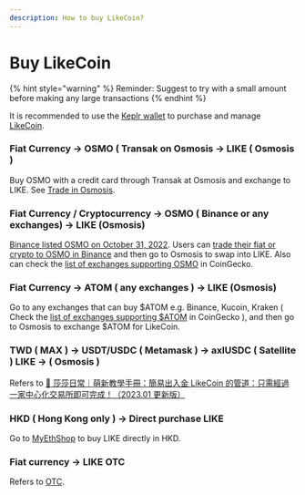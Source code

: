 ```yaml
---
description: How to buy LikeCoin?
---
```


# Buy LikeCoin

{% hint style="warning" %}
Reminder: Suggest to try with a small amount before making any large transactions
{% endhint %}

It is recommended to use the [Keplr wallet](../wallet/keplr/) to purchase and manage [LikeCoin](https://like.co/).

### Fiat Currency -> OSMO ( Transak on Osmosis -> LIKE ( Osmosis )

Buy OSMO with a credit card through Transak at Osmosis and exchange to LIKE. See [Trade in Osmosis](trade-in-osmosis.md).

### Fiat Currency / Cryptocurrency -> OSMO ( Binance or any exchanges) -> LIKE (Osmosis)

[Binance listed OSMO on October 31, 2022](https://www.binance.com/en/support/announcement/binance-convert-adds-osmo-ad8b2a8f8c0641d38369ab412ce8a950). Users can [trade their fiat or crypto to OSMO in Binance](https://www.binance.com/en/how-to-buy/osmosis) and then go to Osmosis to swap into LIKE. Also can check the [list of exchanges supporting OSMO](https://www.coingecko.com/en/coins/osmosis) in CoinGecko.

### Fiat Currency -> ATOM ( any exchanges ) -> LIKE (Osmosis)

Go to any exchanges that can buy $ATOM e.g. Binance, Kucoin, Kraken ( Check the [list of exchanges supporting $ATOM](https://www.coingecko.com/en/coins/cosmos-hub#markets) in CoinGecko ), and then go to Osmosis to exchange $ATOM for LikeCoin.

### TWD ( MAX ) -> USDT/USDC ( Metamask ) -> axlUSDC ( Satellite ) LIKE -> ( Osmosis )

Refers to [🔰 莎莎日常｜萌新教學手冊：簡易出入金 LikeCoin 的管道：只需經過一家中心化交易所即可完成！（2023.01 更新版）](https://matters.town/@sachanshih/363484-%E8%8E%8E%E8%8E%8E%E6%97%A5%E5%B8%B8-%E8%90%8C%E6%96%B0%E6%95%99%E5%AD%B8%E6%89%8B%E5%86%8A-%E7%B0%A1%E6%98%93%E5%87%BA%E5%85%A5%E9%87%91-like-coin-%E7%9A%84%E7%AE%A1%E9%81%93-%E5%8F%AA%E9%9C%80%E7%B6%93%E9%81%8E%E4%B8%80%E5%AE%B6%E4%B8%AD%E5%BF%83%E5%8C%96%E4%BA%A4%E6%98%93%E6%89%80%E5%8D%B3%E5%8F%AF%E5%AE%8C%E6%88%90-2023-01-%E6%9B%B4%E6%96%B0%E7%89%88-bafybeic6jd34qb3l5t73dsr46cspuwp64u456az2ghuu52grklwidgaiwi)

### HKD ( Hong Kong only ) -> Direct purchase LIKE

Go to [MyEthShop](registering-and-trade-in-myethshop.md) to buy LIKE directly in HKD.

### Fiat currency -> LIKE OTC

Refers to [OTC](otc.md).
